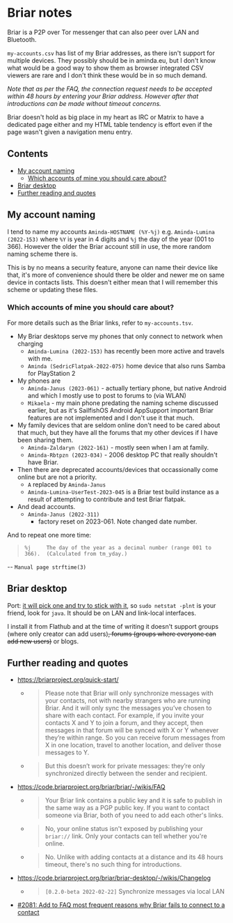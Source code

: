 # Briar notes

Briar is a P2P over Tor messenger that can also peer over LAN and Bluetooth.

`my-accounts.csv` has list of my Briar addresses, as there isn't support
for multiple devices. They possibly should be in aminda.eu, but I don't
know what would be a good way to show them as browser integrated CSV
viewers are rare and I don't think these would be in so much demand.

_Note that as per the FAQ, the connection request needs to be accepted
within 48 hours by entering your Briar address. However after that
introductions can be made without timeout concerns._

Briar doesn't hold as big place in my heart as IRC or Matrix to have a
dedicated page either and my HTML table tendency is effort even if the page
wasn't given a navigation menu entry.

## Contents

<!-- START doctoc generated TOC please keep comment here to allow auto update -->
<!-- DON'T EDIT THIS SECTION, INSTEAD RE-RUN doctoc TO UPDATE -->

- [My account naming](#my-account-naming)
  - [Which accounts of mine you should care about?](#which-accounts-of-mine-you-should-care-about)
- [Briar desktop](#briar-desktop)
- [Further reading and quotes](#further-reading-and-quotes)

<!-- END doctoc generated TOC please keep comment here to allow auto update -->

## My account naming

I tend to name my accounts `Aminda-HOSTNAME (%Y-%j)` e.g.
`Aminda-Lumina (2022-153)` where `%Y` is year in 4 digits and `%j` the day
of the year (001 to 366). However the older the Briar account still in use,
the more random naming scheme there is.

This is by no means a security feature, anyone can name their device like
that, it's more of convenience should there be older and newer me on same
device in contacts lists. This doesn't either mean that I will remember
this scheme or updating these files.

### Which accounts of mine you should care about?

For more details such as the Briar links, refer to `my-accounts.tsv`.

- My Briar desktops serve my phones that only connect to network when charging
  - `Aminda-Lumina (2022-153)` has recently been more active and travels with
    me.
  - `Aminda (SedricFlatpak-2022-075)` home device that also runs Samba for
    PlayStation 2
- My phones are
  - `Aminda-Janus (2023-061)` - actually tertiary phone, but native Android
    and which I mostly use to post to forums to (via WLAN)
  - `Mikaela` - my main phone predating the naming scheme discussed earlier,
    but as it's SailfishOS Android AppSupport important Briar features are not
    implemented and I don't use it that much.
- My family devices that are seldom online don't need to be cared about that
  much, but they have all the forums that my other devices if I have been
  sharing them.
  - `Aminda-Zaldaryn (2022-161)` - mostly seen when I am at family.
  - `Aminda-Rbtpzn (2023-034)` - 2006 desktop PC that really shouldn't have
    Briar.
- Then there are deprecated accounts/devices that occassionally come online
  but are not a priority.
  - `A` replaced by `Aminda-Janus`
  - `Aminda-Lumina-UserTest-2023-045` is a Briar test build instance as a
    result of attempting to contribute and test Briar flatpak.
- And dead accounts.
  - `Aminda-Janus (2022-311)`
    - factory reset on 2023-061. Note changed date number.

And to repeat one more time:

> `%j     The day of the year as a decimal number (range 001 to 366).  (Calculated from tm_yday.)`

-- `Manual page strftime(3)`

## Briar desktop

Port: [it will pick one and try to stick with it](https://matrix.to/#/%23briar_desktop%3Atchncs.de/%24FKJk80vFnp2Fqnyov8g2S1QGJuY8SrJBlPjjqGSaW5M?via=pikaviestin.fi&via=matrix.org&via=dendrite.matrix.org&via=tchncs.de), so `sudo netstat -plnt` is your friend, look for `java`. It should be on LAN and link-local interfaces.

I install it from Flathub and at the time of writing it doesn't support
groups (where only creator can add users)<s>, forums (groups where everyone can
add new users)</s> or blogs.

## Further reading and quotes

- https://briarproject.org/quick-start/
  - > Please note that Briar will only synchronize messages with your contacts, not with nearby strangers who are running Briar. And it will only sync the messages you’ve chosen to share with each contact. For example, if you invite your contacts X and Y to join a forum, and they accept, then messages in that forum will be synced with X or Y whenever they’re within range. So you can receive forum messages from X in one location, travel to another location, and deliver those messages to Y.
  - > But this doesn’t work for private messages: they’re only synchronized directly between the sender and recipient.
- https://code.briarproject.org/briar/briar/-/wikis/FAQ
  - > Your Briar link contains a public key and it is safe to publish in the same way as a PGP public key. If you want to contact someone via Briar, both of you need to add each other's links.
  - > No, your online status isn't exposed by publishing your `briar://` link. Only your contacts can tell whether you're online.
  - > No. Unlike with adding contacts at a distance and its 48 hours timeout, there's no such thing for introductions.
- https://code.briarproject.org/briar/briar-desktop/-/wikis/Changelog
  - > `[0.2.0-beta 2022-02-22]` Synchronize messages via local LAN
- [#2081: Add to FAQ most frequent reasons why Briar fails to connect to a contact](https://code.briarproject.org/briar/briar/-/issues/2081)
